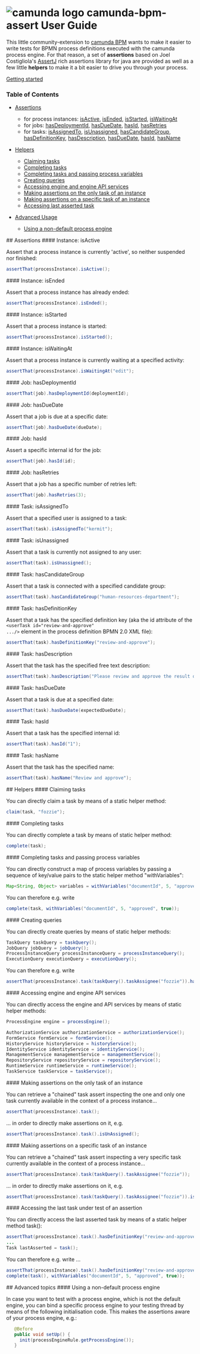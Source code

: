 # ![camunda logo](http://camunda.github.io/camunda-bpm-assert/resources/images/camunda.png)&nbsp;camunda-bpm-assert User Guide

This little community-extension to [camunda BPM](http://camunda.org) wants to make it easier to write tests for BPMN process definitions executed with the camunda process engine. 
For that reason, a set of **assertions** based on Joel Costigliola's [AssertJ](https://github.com/joel-costigliola/assertj-core) rich assertions library for java are provided as well as a few little **helpers** to make it a bit easier to drive you through your process.

[Getting started](../README.md#getting-started)

### Table of Contents

 * [Assertions](#assertions)
   * for process instances: [isActive](#processInstance-isActive), [isEnded](#processInstance-isEnded), [isStarted](#processInstance-isStarted), [isWaitingAt](#processInstance-isWaitingAt)
   * for jobs: [hasDeploymentId](#job-hasDeploymentId), [hasDueDate](#job-hasDueDate), [hasId](#job-hasId), [hasRetries](#job-hasRetries)
   * for tasks: [isAssignedTo](#task-isAssignedTo), [isUnassigned](#task-isUnassigned), [hasCandidateGroup](#task-hasCandidateGroup), [hasDefinitionKey](#task-hasDefinitionKey), [hasDescription](#task-hasDescription), [hasDueDate](#task-hasDueDate), [hasId](#task-hasId), [hasName](#task-hasName)
 
 * [Helpers](#helpers)
   * [Claiming tasks](#helpers-claim)
   * [Completing tasks](#helpers-complete)
   * [Completing tasks and passing process variables](#helpers-variables)
   * [Creating queries](#helpers-queries)
   * [Accessing engine and engine API services](#helpers-services)
   * [Making assertions on the only task of an instance](#helpers-task)
   * [Making assertions on a specific task of an instance](#helpers-task-taskquery)
   * [Accessing last asserted task](#helpers-task-last)
   
 * [Advanced Usage](#advanced)
   * [Using a non-default process engine](#non-default-engine)

<a name="assertions"/>
## Assertions

<a name="processInstance-isActive"/>
#### Instance: isActive

Assert that a process instance is currently 'active', so neither suspended nor finished:

```java
assertThat(processInstance).isActive();
```

<a name="processInstance-isEnded"/>
#### Instance: isEnded

Assert that a process instance has already ended:

```java
assertThat(processInstance).isEnded();
```

<a name="processInstance-isStarted"/>
#### Instance: isStarted

Assert that a process instance is started:

```java
assertThat(processInstance).isStarted();
```

<a name="processInstance-isWaitingAt"/>
#### Instance: isWaitingAt

Assert that a process instance is currently waiting at a specified activity:

```java
assertThat(processInstance).isWaitingAt("edit");
```

<a name="job-hasDeploymentId"/>
#### Job: hasDeploymentId

```java
assertThat(job).hasDeploymentId(deploymentId);
```
 
<a name="job-hasDueDate"/>
#### Job: hasDueDate

Assert that a job is due at a specific date:

```java
assertThat(job).hasDueDate(dueDate);
```

<a name="job-hasId"/>
#### Job: hasId

Assert a specific internal id for the job:

```java
assertThat(job).hasId(id);
```

<a name="job-hasRetries"/>
#### Job: hasRetries

Assert that a job has a specific number of retries left:

```java
assertThat(job).hasRetries(3);
```

<a name="task-isAssignedTo"/>
#### Task: isAssignedTo

Assert that a specified user is assigned to a task:

```java
assertThat(task).isAssignedTo("kermit");
```

<a name="task-isUnassigned"/>
#### Task: isUnassigned

Assert that a task is currently not assigned to any user:

```java
assertThat(task).isUnassigned();
```

<a name="task-hasCandidateGroup"/>
#### Task: hasCandidateGroup

Assert that a task is connected with a specified candidate group:

```java
assertThat(task).hasCandidateGroup("human-resources-department");
```

<a name="task-hasDefinitionKey"/>
#### Task: hasDefinitionKey

Assert that a task has the specified definition key (aka the id attribute of the <code>&lt;userTask id="review-and-approve" .../&gt;</code> element in the process definition BPMN 2.0 XML file):

```java
assertThat(task).hasDefinitionKey("review-and-approve");
```

<a name="task-hasDescription"/>
#### Task: hasDescription

Assert that the task has the specified free text description:

```java
assertThat(task).hasDescription("Please review and approve the result document.");
```

<a name="task-hasDueDate"/>
#### Task: hasDueDate

Assert that a task is due at a specified date:

```java
assertThat(task).hasDueDate(expectedDueDate);
```

<a name="task-hasId"/>
#### Task: hasId

Assert that a task has the specified internal id:

```java
assertThat(task).hasId("1");
```

<a name="task-hasName"/>
#### Task: hasName

Assert that the task has the specified name:

```java
assertThat(task).hasName("Review and approve");
```

<a name="helpers"/>
## Helpers

<a name="helpers-claim"/>
#### Claiming tasks

You can directly claim a task by means of a static helper method:

```java
claim(task, "fozzie"); 
```

<a name="helpers-complete"/>
#### Completing tasks

You can directly complete a task by means of static helper method:

```java
complete(task);
```

<a name="helpers-variables"/>
#### Completing tasks and passing process variables

You can directly construct a map of process variables by passing a sequence 
of key/value pairs to the static helper method "withVariables":

```java
Map<String, Object> variables = withVariables("documentId", 5, "approved", true); 
```

You can therefore e.g. write

```java
complete(task, withVariables("documentId", 5, "approved", true)); 
```

<a name="helpers-queries"/>
#### Creating queries

You can directly create queries by means of static helper methods:

```java
TaskQuery taskQuery = taskQuery();
JobQuery jobQuery = jobQuery();
ProcessInstanceQuery processInstanceQuery = processInstanceQuery();
ExecutionQuery executionQuery = executionQuery();
```

You can therefore e.g. write

```java
assertThat(processInstance).task(taskQuery().taskAssignee("fozzie")).hasCandidateGroup("human-resources-department");
```

<a name="helpers-services"/>
#### Accessing engine and engine API services

You can directly access the engine and API services by means of static helper methods:

```java
ProcessEngine engine = processEngine();

AuthorizationService authorizationService = authorizationService();
FormService formService = formService();
HistoryService historyService = historyService();
IdentityService identityService = identityService();
ManagementService managementService = managementService();
RepositoryService repositoryService = repositoryService();
RuntimeService runtimeService = runtimeService();
TaskService taskService = taskService();
```

<a name="helpers-task"/>
#### Making assertions on the only task of an instance
 
You can retrieve a "chained" task assert inspecting the one and only 
one task currently available in the context of a process instance...

```java
assertThat(processInstance).task();
```

... in order to directly make assertions on it, e.g. 

```java
assertThat(processInstance).task().isUnAssigned();
```

<a name="helpers-task-taskquery"/>
#### Making assertions on a specific task of an instance

You can retrieve a "chained" task assert inspecting a very specific task currently 
available in the context of a process instance...

```java
assertThat(processInstance).task(taskQuery().taskAssignee("fozzie"));
```

... in order to directly make assertions on it, e.g. 

```java
assertThat(processInstance).task(taskQuery().taskAssignee("fozzie")).isAssignedTo("fozzie");
```

<a name="helpers-task-last"/>
#### Accessing the last task under test of an assertion

You can directly access the last asserted task by means of a static helper method task():

```java
assertThat(processInstance).task().hasDefinitionKey("review-and-approve")
...
Task lastAsserted = task();
```
  
You can therefore e.g. write ...

```java
assertThat(processInstance).task().hasDefinitionKey("review-and-approve");
complete(task(), withVariables("documentId", 5, "approved", true)); 
```

<a name="advanced"/>
## Advanced topics

<a name="non-default-engine"/>
#### Using a non-default process engine 

In case you want to test with a process engine, which is not the default engine, 
you can bind a specific process engine to your testing thread by means of
the following initialisation code. This makes the assertions aware of your process 
engine, e.g.:
 
```java  
   @Before
   public void setUp() {
     init(processEngineRule.getProcessEngine());
   }
```
